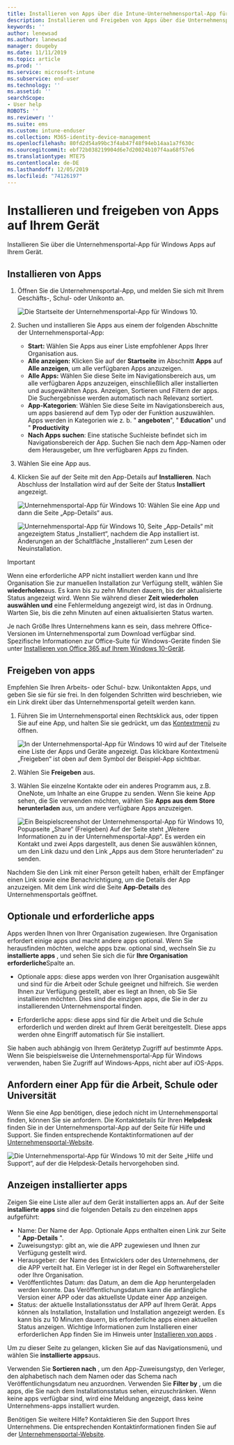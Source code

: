 ```yaml
---
title: Installieren von Apps über die Intune-Unternehmensportal-App für Windows
description: Installieren und Freigeben von Apps über die Unternehmensportal-App für Windows
keywords: ''
author: lenewsad
ms.author: lanewsad
manager: dougeby
ms.date: 11/11/2019
ms.topic: article
ms.prod: ''
ms.service: microsoft-intune
ms.subservice: end-user
ms.technology: ''
ms.assetid: ''
searchScope:
- User help
ROBOTS: ''
ms.reviewer: ''
ms.suite: ems
ms.custom: intune-enduser
ms.collection: M365-identity-device-management
ms.openlocfilehash: 80fd2d54a99bc3f4ab47f48f94eb14aa1a7f630c
ms.sourcegitcommit: ebf72b038219904d6e7d20024b107f4aa68f57e6
ms.translationtype: MTE75
ms.contentlocale: de-DE
ms.lasthandoff: 12/05/2019
ms.locfileid: "74126197"
---
```

# <a name="install-and-share-apps-on-your-device"></a>Installieren und freigeben von Apps auf Ihrem Gerät

Installieren Sie über die Unternehmensportal-App für Windows Apps auf Ihrem Gerät.

## <a name="install-apps"></a>Installieren von Apps

1. Öffnen Sie die Unternehmensportal-App, und melden Sie sich mit Ihrem Geschäfts-, Schul- oder Unikonto an.  

    ![Die Startseite der Unternehmensportal-App für Windows 10.](./media/RS1_AppDetailsPage_Installed_03.png)
2. Suchen und installieren Sie Apps aus einem der folgenden Abschnitte der Unternehmensportal-App:  

    * **Start:** Wählen Sie Apps aus einer Liste empfohlener Apps Ihrer Organisation aus.  
    * **Alle anzeigen:** Klicken Sie auf der **Startseite** im Abschnitt **Apps** auf **Alle anzeigen**, um alle verfügbaren Apps anzuzeigen.  
    * **Alle Apps:** Wählen Sie diese Seite im Navigationsbereich aus, um alle verfügbaren Apps anzuzeigen, einschließlich aller installierten und ausgewählten Apps. Anzeigen, Sortieren und Filtern der apps. Die Suchergebnisse werden automatisch nach Relevanz sortiert.  
    * **App-Kategorien**: Wählen Sie diese Seite im Navigationsbereich aus, um apps basierend auf dem Typ oder der Funktion auszuwählen. Apps werden in Kategorien wie z. b. " **angeboten**", " **Education**" und " **Productivity**  
    * **Nach Apps suchen**: Eine statische Suchleiste befindet sich im Navigationsbereich der App. Suchen Sie nach dem App-Namen oder dem Herausgeber, um Ihre verfügbaren Apps zu finden.  

3. Wählen Sie eine App aus.   
4. Klicken Sie auf der Seite mit den App-Details auf **Installieren**. Nach Abschluss der Installation wird auf der Seite der Status **Installiert** angezeigt.  

    ![Unternehmensportal-App für Windows 10: Wählen Sie eine App und dann die Seite „App-Details“ aus.](./media/RS1_AppDetailsPage_Installed_02.png)  
    
    ![Unternehmensportal-App für Windows 10, Seite „App-Details“ mit angezeigtem Status „Installiert“, nachdem die App installiert ist. Änderungen an der Schaltfläche „Installieren“ zum Lesen der Neuinstallation.](./media/RS1_AppDetailsPage_Installed_01.png)    

> [!IMPORTANT]
> Wenn eine erforderliche APP nicht installiert werden kann und Ihre Organisation Sie zur manuellen Installation zur Verfügung stellt, wählen Sie **wiederholen**aus. Es kann bis zu zehn Minuten dauern, bis der aktualisierte Status angezeigt wird. Wenn Sie während dieser **Zeit wiederholen auswählen und** eine Fehlermeldung angezeigt wird, ist das in Ordnung. Warten Sie, bis die zehn Minuten auf einen aktualisierten Status warten.   

Je nach Größe Ihres Unternehmens kann es sein, dass mehrere Office-Versionen im Unternehmensportal zum Download verfügbar sind. Spezifische Informationen zur Office-Suite für Windows-Geräte finden Sie unter [Installieren von Office 365 auf Ihrem Windows 10-Gerät](./install-office-windows.md).

## <a name="share-apps"></a>Freigeben von apps  
Empfehlen Sie Ihren Arbeits- oder Schul- bzw. Unikontakten Apps, und geben Sie sie für sie frei. In den folgenden Schritten wird beschrieben, wie ein Link direkt über das Unternehmensportal geteilt werden kann.

1. Führen Sie im Unternehmensportal einen Rechtsklick aus, oder tippen Sie auf eine App, und halten Sie sie gedrückt, um das [Kontextmenü](https://docs.microsoft.com//windows/uwp/design/controls-and-patterns/menus) zu öffnen.  

    ![In der Unternehmensportal-App für Windows 10 wird auf der Titelseite eine Liste der Apps und Geräte angezeigt. Das klickbare Kontextmenü „Freigeben“ ist oben auf dem Symbol der Beispiel-App sichtbar. ](./media/1808_ShareContext_CP_Windows.png)  

2. Wählen Sie **Freigeben** aus.
3. Wählen Sie einzelne Kontakte oder ein anderes Programm aus, z.B. OneNote, um Inhalte an eine Gruppe zu senden. Wenn Sie keine App sehen, die Sie verwenden möchten, wählen Sie **Apps aus dem Store herunterladen** aus, um andere verfügbare Apps anzuzeigen.  

    ![Ein Beispielscreenshot der Unternehmensportal-App für Windows 10, Popupseite „Share“ (Freigeben) Auf der Seite steht „Weitere Informationen zu <Name der Beispiel-App> in der Unternehmensportal-App“. Es werden ein Kontakt und zwei Apps dargestellt, aus denen Sie auswählen können, um den Link dazu und den Link „Apps aus dem Store herunterladen“ zu senden. ](./media/1808_ShareApps_CP_Windows.png) 

Nachdem Sie den Link mit einer Person geteilt haben, erhält der Empfänger einen Link sowie eine Benachrichtigung, um die Details der App anzuzeigen. Mit dem Link wird die Seite **App-Details** des Unternehmensportals geöffnet. 

## <a name="optional-and-required-apps"></a>Optionale und erforderliche apps
Apps werden Ihnen von Ihrer Organisation zugewiesen. Ihre Organisation erfordert einige apps und macht andere apps optional. Wenn Sie herausfinden möchten, welche apps bzw. optional sind, wechseln Sie zu **installierte apps** , und sehen Sie sich die für **Ihre Organisation erforderliche**Spalte an.  

* Optionale apps: diese apps werden von Ihrer Organisation ausgewählt und sind für die Arbeit oder Schule geeignet und hilfreich. Sie werden Ihnen zur Verfügung gestellt, aber es liegt an Ihnen, ob Sie Sie installieren möchten. Dies sind die einzigen apps, die Sie in der zu installierenden Unternehmensportal finden. 

* Erforderliche apps: diese apps sind für die Arbeit und die Schule erforderlich und werden direkt auf Ihrem Gerät bereitgestellt. Diese apps werden ohne Eingriff automatisch für Sie installiert. 

Sie haben auch abhängig von Ihrem Gerätetyp Zugriff auf bestimmte Apps. Wenn Sie beispielsweise die Unternehmensportal-App für Windows verwenden, haben Sie Zugriff auf Windows-Apps, nicht aber auf iOS-Apps.

## <a name="request-an-app-for-work-or-school"></a>Anfordern einer App für die Arbeit, Schule oder Universität  
Wenn Sie eine App benötigen, diese jedoch nicht im Unternehmensportal finden, können Sie sie anfordern. Die Kontaktdetails für Ihren **Helpdesk** finden Sie in der Unternehmensportal-App auf der Seite für Hilfe und Support. Sie finden entsprechende Kontaktinformationen auf der [Unternehmensportal-Website](https://go.microsoft.com/fwlink/?linkid=2010980).    

  ![Die Unternehmensportal-App für Windows 10 mit der Seite „Hilfe und Support“, auf der die Helpdesk-Details hervorgehoben sind. ](./media/1812_UCP_Help_Support_helpdesk.png)  

## <a name="view-installed-apps"></a>Anzeigen installierter apps  
Zeigen Sie eine Liste aller auf dem Gerät installierten apps an. Auf der Seite **installierte apps** sind die folgenden Details zu den einzelnen apps aufgeführt:

* Name: Der Name der App. Optionale Apps enthalten einen Link zur Seite " **App-Details** ".
* Zuweisungstyp: gibt an, wie die APP zugewiesen und Ihnen zur Verfügung gestellt wird. 
* Herausgeber: der Name des Entwicklers oder des Unternehmens, der die APP verteilt hat. Ein Verleger ist in der Regel ein Softwarehersteller oder Ihre Organisation.  
* Veröffentlichtes Datum: das Datum, an dem die App heruntergeladen werden konnte. Das Veröffentlichungsdatum kann die anfängliche Version einer APP oder das aktuellste Update einer App anzeigen.
* Status: der aktuelle Installationsstatus der APP auf Ihrem Gerät. Apps können als Installation, Installation und Installation angezeigt werden. Es kann bis zu 10 Minuten dauern, bis erforderliche apps einen aktuellen Status anzeigen. Wichtige Informationen zum Installieren einer erforderlichen App finden Sie im Hinweis unter [Installieren von apps](#install-apps) . 

Um zu dieser Seite zu gelangen, klicken Sie auf das Navigationsmenü, und wählen Sie **installierte apps**aus.  


Verwenden Sie **Sortieren nach** , um den App-Zuweisungstyp, den Verleger, den alphabetisch nach dem Namen oder das Schema nach Veröffentlichungsdatum neu anzuordnen. Verwenden Sie **Filter by** , um die apps, die Sie nach dem Installationsstatus sehen, einzuschränken.  Wenn keine apps verfügbar sind, wird eine Meldung angezeigt, dass keine Unternehmens-apps installiert wurden.  

Benötigen Sie weitere Hilfe? Kontaktieren Sie den Support Ihres Unternehmens. Die entsprechenden Kontaktinformationen finden Sie auf der [Unternehmensportal-Website](https://go.microsoft.com/fwlink/?linkid=2010980).  
